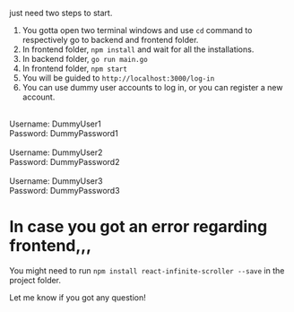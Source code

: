 just need two steps to start.
1. You gotta open two terminal windows and use `cd` command to respectively go to backend and frontend folder.
2. In frontend folder, `npm install` and wait for all the installations.
3. In backend folder, `go run main.go`
4. In frontend folder, `npm start`
5. You will be guided to `http://localhost:3000/log-in`
6. You can use dummy user accounts to log in, or you can register a new account.
<br>
   Username: DummyUser1
   <br>
   Password: DummyPassword1
<br>
<br>
   Username: DummyUser2
   <br>
   Password: DummyPassword2
<br>
<br>
   Username: DummyUser3
   <br>
   Password: DummyPassword3

# In case you got an error regarding frontend,,,
You might need to run `npm install react-infinite-scroller --save` in the project folder.

Let me know if you got any question!